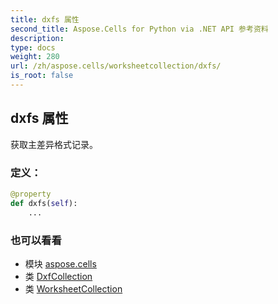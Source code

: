 ```yaml
---
title: dxfs 属性
second_title: Aspose.Cells for Python via .NET API 参考资料
description:
type: docs
weight: 280
url: /zh/aspose.cells/worksheetcollection/dxfs/
is_root: false
---
```

## dxfs 属性

获取主差异格式记录。
### 定义：
```python
@property
def dxfs(self):
    ...
```

### 也可以看看
* 模块 [aspose.cells](../../)
* 类 [DxfCollection](/cells/python-net/zh/aspose.cells/dxfcollection)
* 类 [WorksheetCollection](/cells/python-net/zh/aspose.cells/worksheetcollection)
